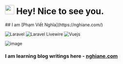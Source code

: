 <h1><img src="https://emojis.slackmojis.com/emojis/images/1531849430/4246/blob-sunglasses.gif?1531849430" width="30"/> Hey! Nice to see you.</h1>
## I am [Phạm Viết Nghĩa](https://nghiane.com/)

![Laravel](https://img.shields.io/badge/-Laravel-white?style=for-the-badge&logo=laravel&color=red&logoColor=white)
![Laravel Livewire](https://img.shields.io/badge/Livewire-Laravel-white?style=for-the-badge&logo=livewire&color=violet&logoColor=white)
![Vuejs](https://img.shields.io/badge/Vue.js-35495E?style=for-the-badge&logo=vuedotjs&logoColor=4FC08D)

![image](https://user-images.githubusercontent.com/34742453/221502143-213bfdfa-02d6-4da9-9efd-7d94522fd01b.png)

### I am learning blog writings here - [nghiane.com](https://nghiane.com)
